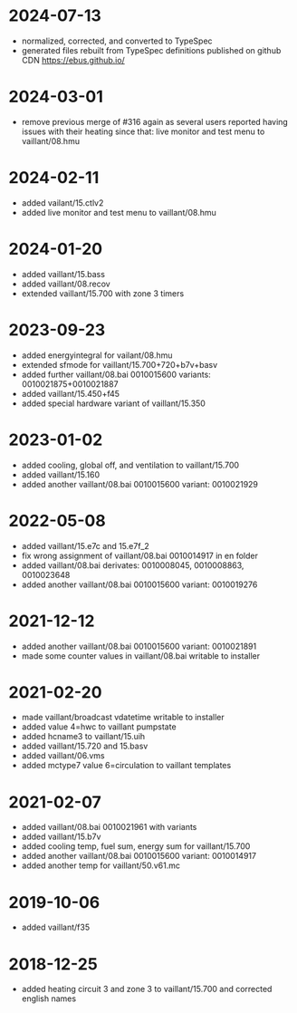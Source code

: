 # 2024-07-13
* normalized, corrected, and converted to TypeSpec
* generated files rebuilt from TypeSpec definitions published on github CDN https://ebus.github.io/

# 2024-03-01
* remove previous merge of #316 again as several users reported having issues with their heating since that: live monitor and test menu to vaillant/08.hmu

# 2024-02-11
* added vailant/15.ctlv2
* added live monitor and test menu to vaillant/08.hmu

# 2024-01-20
* added vaillant/15.bass
* added vaillant/08.recov
* extended vaillant/15.700 with zone 3 timers

# 2023-09-23
* added energyintegral for vailant/08.hmu
* extended sfmode for vaillant/15.700+720+b7v+basv
* added further vaillant/08.bai 0010015600 variants: 0010021875+0010021887
* added vaillant/15.450+f45
* added special hardware variant of vaillant/15.350

# 2023-01-02
* added cooling, global off, and ventilation to vaillant/15.700
* added vaillant/15.160
* added another vaillant/08.bai 0010015600 variant: 0010021929 

# 2022-05-08
* added vaillant/15.e7c and 15.e7f_2
* fix wrong assignment of vaillant/08.bai 0010014917 in en folder
* added vaillant/08.bai derivates: 0010008045, 0010008863, 0010023648
* added another vaillant/08.bai 0010015600 variant: 0010019276

# 2021-12-12
* added another vaillant/08.bai 0010015600 variant: 0010021891
* made some counter values in vaillant/08.bai writable to installer

# 2021-02-20
* made vaillant/broadcast vdatetime writable to installer
* added value 4=hwc to vaillant pumpstate
* added hcname3 to vaillant/15.uih
* added vaillant/15.720 and 15.basv
* added vaillant/06.vms
* added mctype7 value 6=circulation to vaillant templates

# 2021-02-07
* added vaillant/08.bai 0010021961 with variants
* added vaillant/15.b7v
* added cooling temp, fuel sum, energy sum for vaillant/15.700
* added another vaillant/08.bai 0010015600 variant: 0010014917
* added another temp for vaillant/50.v61.mc

# 2019-10-06
* added vaillant/f35

# 2018-12-25
* added heating circuit 3 and zone 3 to vaillant/15.700 and corrected english names
